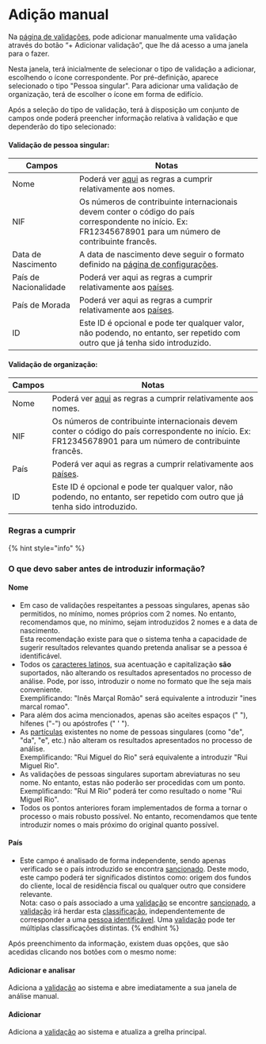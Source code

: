 # Adição manual

Na [página de validações](./), pode adicionar manualmente uma validação através do botão “+ Adicionar validação”, que lhe dá acesso a uma janela para o fazer.

Nesta janela, terá inicialmente de selecionar o tipo de validação a adicionar, escolhendo o ícone correspondente. Por pré-definição, aparece selecionado o tipo "Pessoa singular". Para adicionar uma validação de organização, terá de escolher o ícone em forma de edifício.

Após a seleção do tipo de validação, terá à disposição um conjunto de campos onde poderá preencher informação relativa à validação e que dependerão do tipo selecionado:

#### Validação de pessoa singular:

| Campos                | Notas                                                                                                                                                       |
| --------------------- | ----------------------------------------------------------------------------------------------------------------------------------------------------------- |
| Nome                  | Poderá ver [aqui](adicao-manual.md#regras-a-cumprir) as regras a cumprir relativamente aos nomes.                                                           |
| NIF                   | Os números de contribuinte internacionais devem conter o código do país correspondente no início. Ex: FR12345678901 para um número de contribuinte francês. |
| Data de Nascimento    | A data de nascimento deve seguir o formato definido na [página de configurações](../configuracoes/).                                                        |
| País de Nacionalidade | Poderá ver aqui as regras a cumprir relativamente aos [países](adicao-manual.md#regras-a-cumprir).                                                          |
| País de Morada        | Poderá ver aqui as regras a cumprir relativamente aos [países](adicao-manual.md#regras-a-cumprir).                                                          |
| ID                    | Este ID é opcional e pode ter qualquer valor, não podendo, no entanto, ser repetido com outro que já tenha sido introduzido.                                |

#### Validação de organização:

| Campos | Notas                                                                                                                                                       |
| ------ | ----------------------------------------------------------------------------------------------------------------------------------------------------------- |
| Nome   | Poderá ver [aqui](adicao-manual.md#regras-a-cumprir) as regras a cumprir relativamente aos nomes.                                                           |
| NIF    | Os números de contribuinte internacionais devem conter o código do país correspondente no início. Ex: FR12345678901 para um número de contribuinte francês. |
| País   | Poderá ver aqui as regras a cumprir relativamente aos [países](adicao-manual.md#regras-a-cumprir).                                                          |
| ID     | Este ID é opcional e pode ter qualquer valor, não podendo, no entanto, ser repetido com outro que já tenha sido introduzido.                                |

### Regras a cumprir

{% hint style="info" %}
### O que devo saber antes de introduzir informação?

#### Nome

* Em caso de validações respeitantes a pessoas singulares, apenas são permitidos, no mínimo, nomes próprios com 2 nomes. No entanto, recomendamos que, no mínimo, sejam introduzidos 2 nomes e a data de nascimento. \
  Esta recomendação existe para que o sistema tenha a capacidade de sugerir resultados relevantes quando pretenda analisar se a pessoa é identificável.&#x20;
* Todos os [caracteres latinos](https://en.wikipedia.org/wiki/ISO/IEC\_8859-1), sua acentuação e capitalização **são** suportados, não alterando os resultados apresentados no processo de análise. Pode, por isso, introduzir o nome no formato que lhe seja mais conveniente. \
  Exemplificando:  "Inês Marçal Romão" será equivalente a introduzir "ines marcal romao".
* Para além dos acima mencionados,  apenas são aceites espaços (" "), hífenes ("-") ou apóstrofes (" ' ").  &#x20;
* As [partículas](https://www.irn.mj.pt/IRN/sections/irn/a\_registral/registo-civil/docs-do-civil/dar-o-nome/) existentes no nome de pessoas singulares (como "de", "da", "e", etc.) não alteram os resultados apresentados no processo de análise. \
  Exemplificando:  "Rui Miguel do Rio" será equivalente a introduzir "Rui Miguel Rio".
* As validações de pessoas singulares suportam abreviaturas no seu nome. No entanto, estas não poderão ser procedidas com um ponto.\
  Exemplificando:  "Rui M Rio" poderá ter como resultado o nome "Rui Miguel Rio".
* Todos os pontos anteriores foram implementados de forma a tornar o processo o mais robusto possível. No entanto, recomendamos que tente introduzir nomes o mais próximo do original quanto possível.

#### País

* Este campo é analisado de forma independente, sendo apenas verificado se o país introduzido se encontra [sancionado](../../glossario/glossario-aplicacao.md#pais-sancionado). Deste modo, este campo poderá ter significados distintos como: origem dos fundos do cliente, local de residência fiscal ou qualquer outro que considere relevante.\
  Nota: caso o país associado a uma [validação](../../glossario/glossario-aplicacao.md#validacao) se encontre [sancionado](../../glossario/glossario-aplicacao.md#pais-sancionado), a [validação](../../glossario/glossario-aplicacao.md#validacao) irá herdar esta [classificação](../../glossario/glossario-aplicacao.md#classificacao), independentemente de corresponder a uma [pessoa identificável](../../glossario/glossario-aplicacao.md#pessoa-identificavel). Uma [validação](../../glossario/glossario-aplicacao.md#validacao) pode ter múltiplas classificações distintas.&#x20;
{% endhint %}

Após preenchimento da informação, existem duas opções, que são acedidas clicando nos botões com o mesmo nome:

#### Adicionar e analisar

Adiciona a [validação](../../glossario/glossario-aplicacao.md#sancionado) ao sistema e abre imediatamente a sua janela de análise manual.

#### Adicionar&#x20;

Adiciona a [validação](../../glossario/glossario-aplicacao.md#validacao) ao sistema e atualiza a grelha principal.

